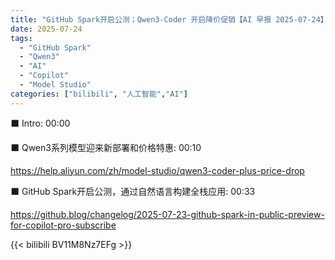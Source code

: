 ```yaml
---
title: "GitHub Spark开启公测；Qwen3-Coder 开启降价促销【AI 早报 2025-07-24】"
date: 2025-07-24
tags:
  - "GitHub Spark"
  - "Qwen3"
  - "AI"
  - "Copilot"
  - "Model Studio"
categories: ["bilibili", "人工智能","AI"]
---
```


⬛️ Intro: 00:00

⬛️ Qwen3系列模型迎来新部署和价格特惠: 00:10

https://help.aliyun.com/zh/model-studio/qwen3-coder-plus-price-drop

⬛️ GitHub Spark开启公测，通过自然语言构建全栈应用: 00:33

https://github.blog/changelog/2025-07-23-github-spark-in-public-preview-for-copilot-pro-subscribe

{{< bilibili BV11M8Nz7EFg >}}